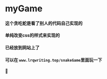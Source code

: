 # myGame

#### 这个贪吃蛇是看了别人的代码自己实现的
#### 单纯改变css的样式来实现的
#### 已经放到网站上了
#### 可以在 `www.lrqwriting.top/snakeGame`里面玩一下

:sparkling_heart:

